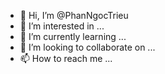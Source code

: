 - 👋 Hi, I’m @PhanNgocTrieu
- 👀 I’m interested in ...
- 🌱 I’m currently learning ...
- 💞️ I’m looking to collaborate on ...
- 📫 How to reach me ...

<!---
PhanNgocTrieu/PhanNgocTrieu is a ✨ special ✨ repository because its `README.md` (this file) appears on your GitHub profile.
You can click the Preview link to take a look at your changes.
--->
